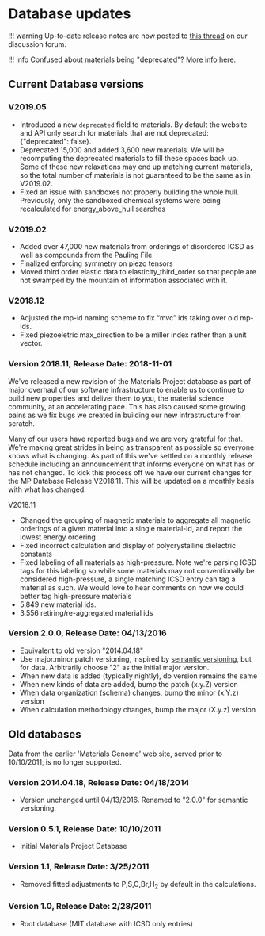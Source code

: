 # Database updates

!!! warning
Up-to-date release notes are now posted to
[this thread](https://discuss.materialsproject.org/t/materials-project-database-release-log/1609)
on our discussion forum.

!!! info
Confused about materials being "deprecated"? [More info here](/user-guide/deprecations).

## Current Database versions

### V2019.05

- Introduced a new `deprecated` field to materials. By default the website and API only search for materials that are not deprecated: {"deprecated": false}.
- Deprecated 15,000 and added 3,600 new materials. We will be recomputing the deprecated materials to fill these spaces back up. Some of these new relaxations may end up matching current materials, so the total number of materials is not guaranteed to be the same as in V2019.02.
- Fixed an issue with sandboxes not properly building the whole hull. Previously, only the sandboxed chemical systems were being recalculated for energy_above_hull searches

### V2019.02

- Added over 47,000 new materials from orderings of disordered ICSD as well as compounds from the Pauling File
- Finalized enforcing symmetry on piezo tensors
- Moved third order elastic data to elasticity_third_order so that people are not swamped by the mountain of information associated with it.

### V2018.12

- Adjusted the mp-id naming scheme to fix “mvc” ids taking over old mp-ids.
- Fixed piezoeletric max_direction to be a miller index rather than a unit vector.

### Version 2018.11, Release Date: 2018-11-01

We've released a new revision of the Materials Project database as part of major overhaul of our software infrastructure
to enable us to continue to build new properties and deliver them to you, the material science community, at an accelerating
pace. This has also caused some growing pains as we fix bugs we created in building our new infrastructure from scratch.

Many of our users have reported bugs and we are very grateful for that. We're making great strides in being as transparent
as possible so everyone knows what is changing. As part of this we've settled on a monthly release schedule including an
announcement that informs everyone on what has or has not changed. To kick this process off we have our current changes
for the MP Database Release V2018.11. This will be updated on a monthly basis with what has changed.

V2018.11

- Changed the grouping of magnetic materials to aggregate all magnetic orderings of a given material into a single
  material-id, and report the lowest energy ordering
- Fixed incorrect calculation and display of polycrystalline dielectric constants
- Fixed labeling of all materials as high-pressure. Note we're parsing ICSD tags for this labeling so while some materials
  may not conventionally be considered high-pressure, a single matching ICSD entry can tag a material as such. We would love
  to hear comments on how we could better tag high-pressure materials
- 5,849 new material ids.
- 3,556 retiring/re-aggregated material ids

### Version 2.0.0, Release Date: 04/13/2016

- Equivalent to old version "2014.04.18"
- Use major.minor.patch versioning, inspired by [semantic versioning](https://semver.org/), but for data. Arbitrarily choose "2" as the initial major version.
- When new data is added (typically nightly), db version remains the same
- When new kinds of data are added, bump the patch (x.y.Z) version
- When data organization (schema) changes, bump the minor (x.Y.z) version
- When calculation methodology changes, bump the major (X.y.z) version

## Old databases

Data from the earlier 'Materials Genome' web site, served prior to 10/10/2011, is no longer supported.

### Version 2014.04.18, Release Date: 04/18/2014

- Version unchanged until 04/13/2016. Renamed to "2.0.0" for semantic versioning.

### Version 0.5.1, Release Date: 10/10/2011

- Initial Materials Project Database

### Version 1.1, Release Date: 3/25/2011

- Removed fitted adjustments to P,S,C,Br,H<sub>2</sub> by default in the calculations.

### Version 1.0, Release Date: 2/28/2011

- Root database (MIT database with ICSD only entries)
